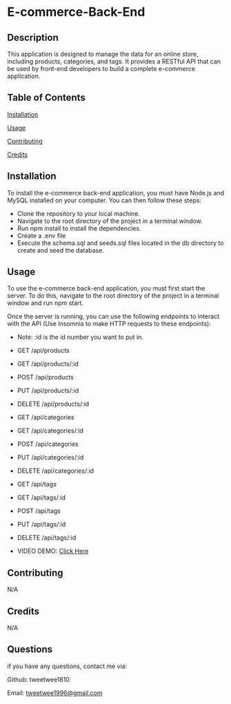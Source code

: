# E-commerce-Back-End

## Description 

 This application is designed to manage the data for an online store, including products, categories, and tags. It provides a RESTful API that can be used by front-end developers to build a complete e-commerce application.

## Table of Contents


[Installation](#installation)

[Usage](#usage)

[Contributing](#Contributing)


[Credits](#credits)

## Installation 

To install the e-commerce back-end application, you must have Node.js and MySQL installed on your computer. You can then follow these steps:

* Clone the repository to your local machine.
* Navigate to the root directory of the project in a terminal window.
* Run npm install to install the dependencies.
* Create a .env file 
* Execute the schema.sql and seeds.sql files located in the db directory to create and seed the database.

## Usage

To use the e-commerce back-end application, you must first start the server. To do this, navigate to the root directory of the project in a terminal window and run npm start.

Once the server is running, you can use the following endpoints to interact with the API (Use Insomnia to make HTTP requests to these endpoints):

* Note: :id is the id number you want to put in.

* GET /api/products
* GET /api/products/:id
* POST /api/products
* PUT /api/products/:id
* DELETE /api/products/:id
* GET /api/categories
* GET /api/categories/:id
* POST /api/categories
* PUT /api/categories/:id
* DELETE /api/categories/:id
* GET /api/tags
* GET /api/tags/:id
* POST /api/tags
* PUT /api/tags/:id
* DELETE /api/tags/:id

* VIDEO DEMO: [Click Here](#[https://drive.google.com/file/d/1PnwYOKRETE8b5EZlG4vHdXTIjPIKDloA/view])
## Contributing
N/A

## Credits
N/A

## Questions

if you have any questions, contact me via:

Github: tweetwee1810

Email: tweetwee1996@gmail.com
